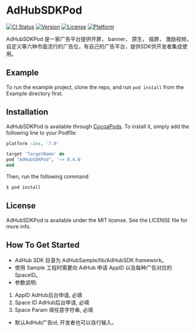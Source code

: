 # AdHubSDKPod

[![CI Status](http://img.shields.io/travis/songMW/AdHubSDKPod.svg?style=flat)](https://travis-ci.org/songMW/AdHubSDKPod)
[![Version](https://img.shields.io/cocoapods/v/AdHubSDKPod.svg?style=flat)](http://cocoapods.org/pods/AdHubSDKPod)
[![License](https://img.shields.io/cocoapods/l/AdHubSDKPod.svg?style=flat)](http://cocoapods.org/pods/AdHubSDKPod)
[![Platform](https://img.shields.io/cocoapods/p/AdHubSDKPod.svg?style=flat)](http://cocoapods.org/pods/AdHubSDKPod)

AdHubSDKPod 是一家广告平台提供开屏， banner， 原生， 插屏， 激励视频， 自定义等六种市面流行的广告位，有自己的广告平台，提供SDK供开发者集成使用。

## Example

To run the example project, clone the repo, and run `pod install` from the Example directory first.

## Installation

AdHubSDKPod is available through [CocoaPods](http://cocoapods.org). To install
it, simply add the following line to your Podfile:

```ruby
platform :ios, '7.0'

target 'TargetName' do
pod "AdHubSDKPod", '~> 0.4.0'
end
```

Then, run the following command:

```bash
$ pod install
```

## License

AdHubSDKPod is available under the MIT license. See the LICENSE file for more info.

## How To Get Started
-  AdHub SDK 目录为 AdHubSample/lib/AdHubSDK.framework。
-  使用 Sample 工程时需要向 AdHub 申请 AppID 以及每种广告对应的 SpaceID。
-  参数说明:
1.  AppID                  AdHub后台申请, 必填
2. Space ID              AdHub后台申请, 必填
3. Space Param      填任意字符串,   必填
- 默认AdHub广告id, 开发者也可以自行输入。

